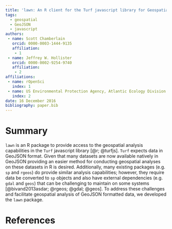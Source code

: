 ```yaml
---
title: 'lawn: An R client for the Turf javascript library for Geospatial Analysis'
tags:
  - geospatial
  - GeoJSON
  - javascript
authors:
 - name: Scott Chamberlain
   orcid: 0000-0003-1444-9135
   affiliation: 
    - 1
 - name: Jeffrey W. Hollister
   orcid: 0000-0002-9254-9740
   affiliation:
    - 2
affiliations:
 - name: rOpenSci
   index: 1
 - name: US Environmental Protection Agency, Atlantic Ecology Division
   index: 2
date: 16 December 2016
bibliography: paper.bib
---
```


# Summary

`lawn` is an R package to provide access to the geospatial analysis capabilities in the `Turf` javascript library [@r; @turfjs].  `Turf` expects data in GeoJSON format. Given that many datasets are now available natively in GeoJSON providing an easier method for conducting geospatial analyses on these datasets in R is desired.  Additionally, many existing packages (e.g. `sp` and `rgeos`) do provide similar analysis capabilities; however, they require data be converted to `sp` objects and also have external dependencies (e.g. `gdal` and `geos`) that can be challenging to maintain on some systems [@bivand2013asdar; @rgeos; @gdal; @geos]. To address these challenges and facilitate geospatial analysis of GeoJSON formatted data, we developed the `lawn` package.     

# References